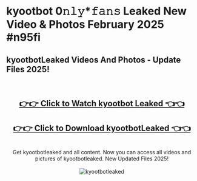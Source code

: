 # kyootbot 0𝚗𝚕𝚢*𝚏𝚊𝚗𝚜 Leaked New Video & Photos February 2025 #n95fi

<h2>kyootbotLeaked Videos And Photos - Update Files 2025!</h2>
<br>
<div align="center">
<h2><a href="https://mediaupload.pro?title=kyootbot&ref=11F" rel="nofollow">👉👉 Click to Watch kyootbot Leaked 👈👈</a></h2>
<h2><a href="https://mediaupload.pro?title=kyootbot&ref=11F" rel="nofollow">👉👉 Click to Download kyootbotLeaked 👈👈</a></h2>
<br>
Get kyootbotleaked and all content. Now you can access all videos and pictures of kyootbotleaked. New Updated Files 2025!
<br>
<br>
<a href="https://mediaupload.pro?title=kyootbot&ref=11F" rel="nofollow" data-target="animated-image.originalLink"><img src="https://i.ibb.co/Gkj2r4b/banner.png" alt="kyootbotleaked" style="max-width: 100%; display: inline-block;" data-target="animated-image.originalImage"></a>
</div>
<br>

